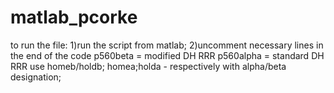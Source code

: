 # matlab_pcorke
to run the file:
1)run the script from matlab;
2)uncomment necessary lines in the end of the code
      p560beta = modified DH RRR
      p560alpha = standard DH RRR
      use homeb/holdb; homea;holda - respectively with alpha/beta designation;
